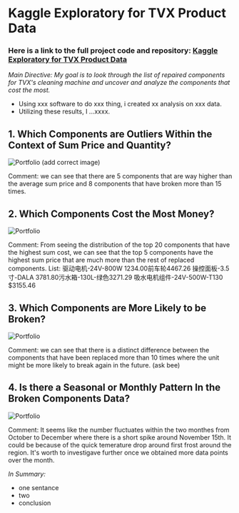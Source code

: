 # Kaggle Exploratory for TVX Product Data
### Here is a link to the full project code and repository: <a href="https://github.com/yatongshi/IBM-HR-Analytics-Employee-Attrition-and-Performance/tree/main"> Kaggle Exploratory for TVX Product Data </a>

_Main Directive: My goal is to look through the list of repaired components for TVX's cleaning machine and uncover and analyze the components that cost the most._

* Using xxx software to do xxx thing, i created xx analysis on xxx data.
* Utilizing these results, I ...xxxx. <br />


## 1. Which Components are Outliers Within the Context of Sum Price and Quantity?

   ![Portfolio](images/job-role.png) (add correct image)

Comment: we can see that there are 5 components that are way higher than the average sum price and 8 components that have broken more than 15 times.

## 2. Which Components Cost the Most Money?


 ![Portfolio](images/job-role.png)
 
Comment: From seeing the distribution of the top 20 components that have the highest sum cost, we can see that the top 5 components have the highest sum price that are much more than the rest of replaced components.
List: 驱动电机-24V-800W 1234.00前车轮4467.26 操控面板-3.5寸-DALA
3781.80污水箱-130L-绿色3271.29 吸水电机组件-24V-500W-T130 $3155.46

## 3. Which Components are More Likely to be Broken?

 ![Portfolio](images/monthly-income.png)

Comment: we can see that there is a distinct difference between the components that have been replaced more than 10 times where the unit might be more likely to break again in the future. (ask bee)

## 4. Is there a Seasonal or Monthly Pattern In the Broken Components Data?

 ![Portfolio](images/years-with-manager.png)

Comment: It seems like the number fluctuates within the two monthes from October to December where there is a short spike around November 15th. It could be because of the quick temerature drop around first frost around the region. It's worth to investigave further once we obtained more data points over the month.

_In Summary:_
* one sentance
* two
* conclusion


